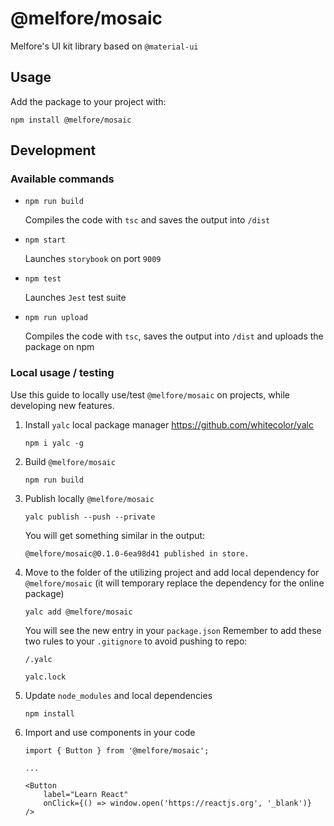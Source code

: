 # @melfore/mosaic
Melfore's UI kit library based on `@material-ui`

## Usage
Add the package to your project with:

`npm install @melfore/mosaic`

## Development

### Available commands

- `npm run build`

  Compiles the code with `tsc` and saves the output into `/dist`

- `npm start`

  Launches `storybook` on port `9009`

- `npm test`

  Launches `Jest` test suite

- `npm run upload`

  Compiles the code with `tsc`, saves the output into `/dist` and uploads the package on npm

### Local usage / testing 
Use this guide to locally use/test `@melfore/mosaic` on projects, while developing new features.

1. Install `yalc` local package manager https://github.com/whitecolor/yalc

    `npm i yalc -g`

2. Build `@melfore/mosaic`

    `npm run build`

3. Publish locally `@melfore/mosaic`

    `yalc publish --push --private`

    You will get something similar in the output:

    `@melfore/mosaic@0.1.0-6ea98d41 published in store.`

4. Move to the folder of the utilizing project and add local dependency for `@melfore/mosaic` (it will temporary replace the dependency for the online package)

    `yalc add @melfore/mosaic`

    You will see the new entry in your `package.json`
    Remember to add these two rules to your `.gitignore` to avoid pushing to repo:

    `/.yalc`

    `yalc.lock`

5. Update `node_modules` and local dependencies

    `npm install`

6. Import and use components in your code

    ```
    import { Button } from '@melfore/mosaic';

    ...
    
    <Button
        label="Learn React"
        onClick={() => window.open('https://reactjs.org', '_blank')}
    />
    ```


  
    




